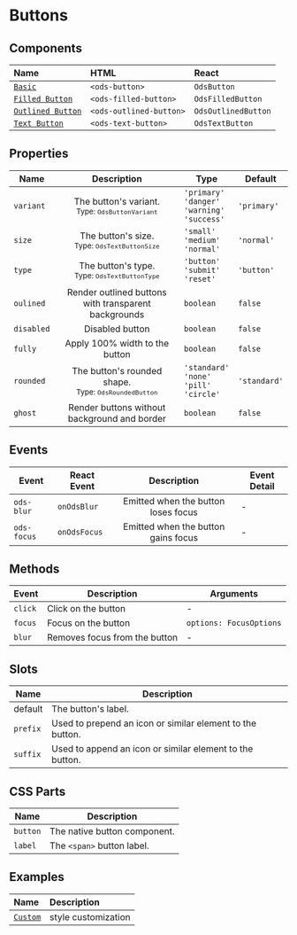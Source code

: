 # Buttons

## Components

| Name                                    | HTML                    | React               |
| :-------------------------------------- | :---------------------- | :------------------ |
| [`Basic`](basic.md)                     | `<ods-button>`          | `OdsButton`         |
| [`Filled Button`](filled-button.md)     | `<ods-filled-button>`   | `OdsFilledButton`   |
| [`Outlined Button`](outlined-button.md) | `<ods-outlined-button>` | `OdsOutlinedButton` |
| [`Text Button`](text-button.md)         | `<ods-text-button>`     | `OdsTextButton`     |



## Properties

| Name       |                              Description                               | Type                                                                | Default      |
| ---------- | :--------------------------------------------------------------------: | ------------------------------------------------------------------- | ------------ |
| `variant`  |    The button's variant. <br /> <sub>Type: `OdsButtonVariant`</sub>    | `'primary'` <br /> `'danger'` <br /> `'warning'` <br /> `'success'` | `'primary'`  |
| `size`     |     The button's size. <br /> <sub>Type: `OdsTextButtonSize`</sub>     | `'small'` <br /> `'medium'` <br /> `'normal'`                       | `'normal'`   |
| `type`     |     The button's type. <br /> <sub>Type: `OdsTextButtonType`</sub>     | `'button'` <br /> `'submit'` <br /> `'reset'`                       | `'button'`   |
| `oulined`  |          Render outlined buttons with transparent backgrounds          | `boolean`                                                           | `false`      |
| `disabled` |                            Disabled button                             | `boolean`                                                           | `false`      |
| `fully`    |                     Apply 100% width to the button                     | `boolean`                                                           | `false`      |
| `rounded`  | The button's rounded shape. <br /> <sub>Type: `OdsRoundedButton`</sub> | `'standard'` <br /> `'none'` <br /> `'pill'` <br /> `'circle'`      | `'standard'` |
| `ghost`    |              Render buttons without background and border              | `boolean`                                                           | `false`      |

## Events

| Event       | React Event  |             Description             | Event Detail |
| ----------- | ------------ | :---------------------------------: | ------------ |
| `ods-blur`  | `onOdsBlur`  | Emitted when the button loses focus | -            |
| `ods-focus` | `onOdsFocus` | Emitted when the button gains focus | -            |

## Methods

| Event   | Description                   | Arguments               |
| ------- | ----------------------------- | ----------------------- |
| `click` | Click on the button           | -                       |
| `focus` | Focus on the button           | `options: FocusOptions` |
| `blur`  | Removes focus from the button | -                       |

## Slots

| Name     | Description                                               |
| -------- | --------------------------------------------------------- |
| default  | The button's label.                                       |
| `prefix` | Used to prepend an icon or similar element to the button. |
| `suffix` | Used to append an icon or similar element to the button.  |

## CSS Parts

| Name     | Description                  |
| -------- | ---------------------------- |
| `button` | The native button component. |
| `label`  | The `<span>` button label.   |

## Examples

| Name                  | Description         |
| :-------------------- | :------------------ |
| [`Custom`](custom.md) | style customization |

<!--@include: ../../playground.md-->
